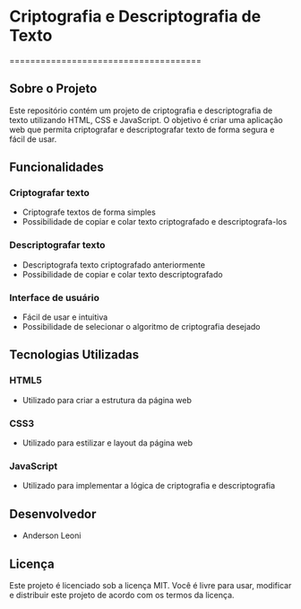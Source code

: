 # Criptografia e Descriptografia de Texto
=====================================

## Sobre o Projeto

Este repositório contém um projeto de criptografia e descriptografia de texto utilizando HTML, CSS e JavaScript. O objetivo é criar uma aplicação web que permita criptografar e descriptografar texto de forma segura e fácil de usar.

## Funcionalidades

### Criptografar texto

* Criptografe textos de forma simples
* Possibilidade de copiar e colar texto criptografado e descriptografa-los

### Descriptografar texto

* Descriptografa texto criptografado anteriormente
* Possibilidade de copiar e colar texto descriptografado

### Interface de usuário

* Fácil de usar e intuitiva
* Possibilidade de selecionar o algoritmo de criptografia desejado

## Tecnologias Utilizadas

### HTML5

* Utilizado para criar a estrutura da página web

### CSS3

* Utilizado para estilizar e layout da página web

### JavaScript

* Utilizado para implementar a lógica de criptografia e descriptografia

## Desenvolvedor

* Anderson Leoni

## Licença

Este projeto é licenciado sob a licença MIT. Você é livre para usar, modificar e distribuir este projeto de acordo com os termos da licença.
